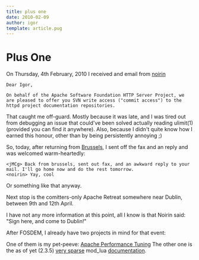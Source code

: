 ```yaml
---
title: plus one
date: 2010-02-09
author: igor
template: article.pug
---
```


# Plus One

On Thursday, 4th February, 2010 I received and email from [noirin](http://blog.nerdchic.net/)

    Dear Igor,

    On behalf of the Apache Software Foundation HTTP Server Project, we
    are pleased to offer you SVN write access ("commit access") to the
    httpd project documentation repositories.

That caught me off-guard.
Mostly because it was late, and I was tired out from debugging an issue that could've been solved actually reading ulimit(1) (provided you can find it anywhere).
Also, because I didn't quite know how I earned this honour, other than by being persistently annoying ;)

So, today, after returning from [Brussels](/2010/02/09/fosdem-2010.html), I sent off the fax and an reply and was welcomed warm-heartedly:

```irc
<jMCg> Back from brussels, sent out fax, and an awkward reply to your mail. I'll go home now and do the rest tomorrow.
<noirin> Yay, cool
```

Or something like that anyway.

Next stop is the comitters-only Apache Retreat somewhere near Dublin, between 9th and 12th April.

I have not any more information at this point, all I know is that Noirin said: "Sign here, and come to Dublin!"

After FOSDEM, I already have two projects in mind for that event:

One of them is my pet-peeve: [Apache Performance Tuning](http://httpd.apache.org/docs/2.2/en/misc/perf-tuning.html) The other one is the as of yet (2.3.5) [very sparse](https://svn.apache.org/repos/asf/httpd/httpd/tags/2.3.5/modules/lua/docs/) mod\_lua [documentation](https://svn.apache.org/repos/asf/httpd/httpd/tags/2.3.5/docs/manual/mod/).

